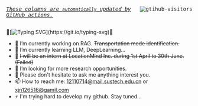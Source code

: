 <div>
        <kbd align="center" valign="center">
            <a href="https://github.com/JiananXie">
                <img align="right" src="https://komarev.com/ghpvc/?username=JiananXie&label=Visitors&color=red&style=flat&logo=github" alt="gtihub-visitors" />
            </a>
            <u><i>These columns are <code>automatically</code> updated by <a hrerf="https://github.com/features/actions">GitHub actions</a>.</i></u> &ensp;&emsp;&nbsp;&nbsp;&nbsp;&nbsp;&nbsp;&nbsp;&nbsp;&nbsp;&nbsp;&nbsp;&nbsp;&nbsp;&nbsp;&nbsp;&nbsp;&nbsp;&nbsp;&nbsp;&nbsp;&nbsp;&nbsp;&nbsp;&nbsp;&nbsp;&nbsp;&nbsp;&nbsp;&nbsp;&nbsp;&nbsp;&nbsp;&nbsp;&nbsp;&nbsp;&nbsp;&nbsp;&nbsp;&nbsp;&nbsp;&nbsp;&nbsp;&nbsp;&nbsp;&nbsp;&nbsp;&nbsp;
        </kbd>
</div>

👋[![Typing SVG](https://readme-typing-svg.demolab.com?font=Fira+Code&pause=1000&background=E2E2AF20&center=true%random=false&width=435&lines=Hi%2C+I'm+JiananXie.+A+CS+newbie.)](https://git.io/typing-svg)👋
- 🔭 I’m currently working on RAG. <del>Transportation mode identification.</del>
- 🌱 I’m currently learning LLM, DeepLearning...
- 👯 <del>I will be an intern at LocationMind Inc. during 1st April to 30th June.(Failed)</del>
- 🤔 I’m looking for more research opportunities.
- 💬 Please don't hesitate to ask me anything interest you.
- 📫 How to reach me: 12110714@mail.sustech.edu.cn or xjn126516@gamil.com
- ⚡ I'm trying hard to develop my github. Stay tuned...
